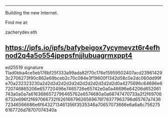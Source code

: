 ####
--------------
Building the new Internet.

Find me at:

zacherydev.eth

https://ipfs.io/ipfs/bafybeigox7ycymevzt6r4efhnod2q4a5o554jpepsfnjjlubuagrmxppt4
---------------
ed25519 signature
11ad0bba4ce5eb176bf25f333a99ada82f70c176e15959502407acd239614293c2706273f90c862e69bceb2c70c084e3f19600f1342d58c0e2dc060dd99fe70a232323230a2d2d2d2d2d2d2d2d2d2d2d2d2d2d0a4275696c64696e6720746865206e657720496e7465726e65742e0a0a46696e64206d652061743a0a0a7a6163686572796465762e6574680a0a68747470733a2f2f697066732e696f2f697066732f62616679626569676f78377963796d65767a743672346566686e6f6432713461356f3535346a70657073666e6a6a6c7562756167726d78707074340a

